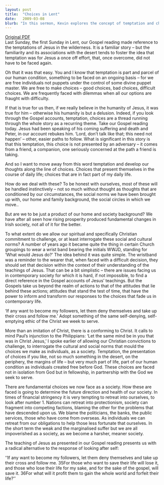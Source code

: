 ```yaml
---
layout: post
title:  "Choices in Lent"
date:   2009-03-08
blurb: "In this sermon, Kevin explores the concept of temptation and choices, emphasizing that they are part and parcel of our human condition. He encourages us to let our Christian commitment challenge our social and cultural norms. He highlights the importance of self-denial and conforming to Christ in our decision-making process, especially in times of societal challenges."
---
```

[Original PDF](/assets/pdf/lent22009.pdf)    
Last Sunday, the first Sunday in Lent, our Gospel reading made reference to the temptations of Jesus in the wilderness. It is a familiar story – but the familiarity and its associations with the desert tends to foster the idea that temptation was for Jesus a once off effort, that, once overcome, did not have to be faced again.

Oh that it was that easy. You and I know that temptation is part and parcel of our human condition, something to be faced on an ongoing basis – for we are free individuals not puppets under the control of some divine puppet master. We are free to make choices – good choices, bad choices, difficult choices. We are frequently faced with dilemmas when all our options are fraught with difficulty.

If that is true for us then, if we really believe in the humanity of Jesus, it was true for him – otherwise his humanity is but a delusion. Indeed, if you look through the Gospel accounts, temptation, choices are a thread running through the whole story as a recurring theme. Take our Gospel reading today. Jesus had been speaking of his coming suffering and death and Peter, in our account rebukes him. ‘Lord, don’t talk like that; this need not happen’ – other, easier paths to follow. What is significant in this story is that this temptation, this choice is not presented by an adversary – it comes from a friend, a companion, one seriously concerned at the path a friend is taking.

And so I want to move away from this word temptation and develop our thoughts along the line of choices. Choices that present themselves in the course of daily life; choices that are in fact part of my daily life.

How do we deal with these? To be honest with ourselves, most of these will be handled instinctively – not so much without thought as thoughts that are conditioned by our circumstances, the social norms we have been brought up with, our home and family background, the social circles in which we move..

But are we to be just a product of our home and society background? We have after all seen how rising prosperity produced fundamental changes in Irish society, not all of it for the better.

To what extent do we allow our spiritual and specifically Christian commitment to challenge, or at least interrogate these social and cultural norms? A number of years ago it became quite the thing in certain Church groupings to wear a wrist band bearing the initials WWJD, standing for ‘What would Jesus do?’ The idea behind it was quite simple. The wristband was a reminder to the wearer that, when faced with a difficult decision, they should set that decision within the context of their understanding of the teachings of Jesus. That can be a bit simplistic – there are issues facing us in contemporary society for which it is hard, if not impossible, to find a direct reference in the Gospel accounts of Jesus’ teachings. But the Gospels take us beyond the realm of actions to that of the attitudes that lie behind these actions; attitudes that stand the test of time, that have the power to inform and transform our responses to the choices that fade us in contemporary life.

‘If any want to become my followers, let them deny themselves and take up their cross and follow me.’ Adopt something of the same self-denying, self-emptying ethic of the Christ we week to serve.

More than an imitation of Christ, there is a conforming to Christ. It calls to mind Paul’s injunction to the Philippians: ‘Let the same mind be in you that was in Christ Jesus,’ I spoke earlier of allowing our Christian convictions to challenge, to interrogate the cultural and social norms that mould the choices we make as individuals, as a society. Temptation, the presentation of choices if you like, not so much something in the desert, on the periphery, the margins of life – but very much part of life, part of our human condition as individuals created free before God. These choices are faced not in isolation from God but in fellowship, in partnership with the God we seek to serve.

There are fundamental choices we now face as a society. How these are faced is going to determine the future direction and health of our society. In times of financial stringency it is very tempting to retreat into ourselves, to look after number 1. Nations can retreat into protectionism, society can fragment into competing factions, blaming the other for the problems that have descended upon us. We blame the politicians, the banks, the public services, those who have come from overseas. As individuals we can retreat from our obligations to help those less fortunate that ourselves. In the short term the weak and the marginalised suffer but we are all impoverished as a society, as we become a harsher, meaner society.

The teaching of Jesus as presented in our Gospel reading presents us with a radical alternative to the response of looking after self:

‘‘If any want to become my followers, let them deny themselves and take up their cross and follow me. 35For those who want to save their life will lose it, and those who lose their life for my sake, and for the sake of the gospel, will save it. 36For what will it profit them to gain the whole world and forfeit their life?’’
